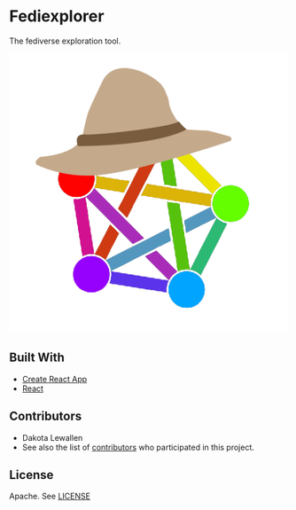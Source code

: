 # Fediexplorer
The fediverse exploration tool.

![Fediexplorer logo](./public//logo512.png)

## Built With

- [Create React App](https://github.com/facebook/create-react-app)
- [React](https://reactjs.org)

## Contributors

- Dakota Lewallen
- See also the list of
[contributors](https://github.com/iamflowz/fediexplorer/contributors)
who participated in this project.

## License
Apache. See [LICENSE](./LICENSE)
